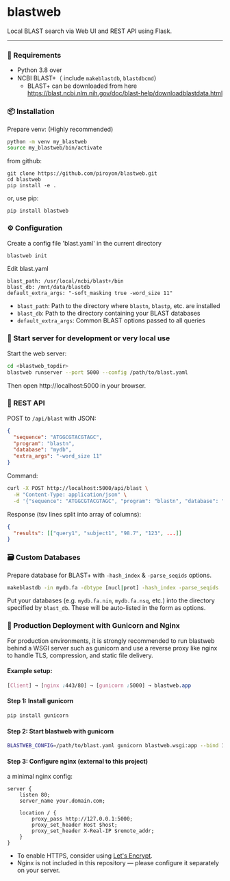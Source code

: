 # blastweb

Local BLAST search via Web UI and REST API using Flask.

---

### 🐍 Requirements

- Python 3.8 over
- NCBI BLAST+（ include `makeblastdb`, `blastdbcmd`）
  - BLAST+ can be downloaded from here https://blast.ncbi.nlm.nih.gov/doc/blast-help/downloadblastdata.html


### 📦 Installation

Prepare venv: (Highly recommended)
```bash
python -m venv my_blastweb
source my_blastweb/bin/activate
```
from github:
```
git clone https://github.com/piroyon/blastweb.git
cd blastweb
pip install -e .
```
or, use pip:
```
pip install blastweb
```

### ⚙️ Configuration
Create a config file 'blast.yaml' in the current directory
```bash
blastweb init
```
Edit blast.yaml
```
blast_path: /usr/local/ncbi/blast+/bin
blast_db: /mnt/data/blastdb
default_extra_args: "-soft_masking true -word_size 11"
```

* ```blast_path```: Path to the directory where ```blastn```, ```blastp```, etc. are installed
* ```blast_db```: Path to the directory containing your BLAST databases
* ```default_extra_args```: Common BLAST options passed to all queries

### 🚀 Start server for development or very local use

Start the web server:
```bash
cd <blastweb_topdir>
blastweb runserver --port 5000 --config /path/to/blast.yaml
```
Then open http://localhost:5000 in your browser.

### 🧪 REST API
POST to ```/api/blast``` with JSON:
```json
{
  "sequence": "ATGGCGTACGTAGC",
  "program": "blastn",
  "database": "mydb",
  "extra_args": "-word_size 11"
}
```
Command:
```bash
curl -X POST http://localhost:5000/api/blast \
  -H "Content-Type: application/json" \
  -d '{"sequence": "ATGGCGTACGTAGC", "program": "blastn", "database": "mydb"}'
```
Response (tsv lines split into array of columns):
```json
{
  "results": [["query1", "subject1", "98.7", "123", ...]]
}
```

### 🗃️ Custom Databases
Prepare database for BLAST+ with `-hash_index` & `-parse_seqids` options.
```bash
makeblastdb -in mydb.fa -dbtype [nucl|prot] -hash_index -parse_seqids
```
Put your databases (e.g. ```mydb.fa.nin```, ```mydb.fa.nsq```, etc.) into the directory specified by ```blast_db```.
These will be auto-listed in the form as options.

### 🔧 Production Deployment with Gunicorn and Nginx
For production environments, it is strongly recommended to run blastweb behind a WSGI server such as gunicorn and use a reverse proxy like nginx to handle TLS, compression, and static file delivery.
#### Example setup:
```css
[Client] → [nginx :443/80] → [gunicorn :5000] → blastweb.app
```
#### Step 1: Install gunicorn
```bash
pip install gunicorn
```
#### Step 2: Start blastweb with gunicorn
````bash
BLASTWEB_CONFIG=/path/to/blast.yaml gunicorn blastweb.wsgi:app --bind 127.0.0.1:5000
````
#### Step 3: Configure nginx (external to this project)
a minimal nginx config:
```nginx
server {
    listen 80;
    server_name your.domain.com;

    location / {
        proxy_pass http://127.0.0.1:5000;
        proxy_set_header Host $host;
        proxy_set_header X-Real-IP $remote_addr;
    }
}
```
* To enable HTTPS, consider using [Let's Encrypt](https://letsencrypt.org/).
* Nginx is not included in this repository — please configure it separately on your server.
